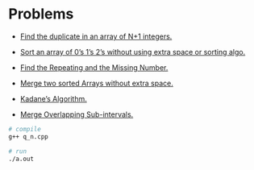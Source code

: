 # Problems

- [Find the duplicate in an array of N+1 integers.](https://leetcode.com/problems/find-the-duplicate-number/)

- [Sort an array of 0’s 1’s 2’s without using extra space or sorting algo.](https://www.geeksforgeeks.org/sort-an-array-of-0s-1s-and-2s/)

- [Find the Repeating and the Missing Number.](https://www.geeksforgeeks.org/find-a-repeating-and-a-missing-number/)

- [Merge two sorted Arrays without extra space.](https://www.geeksforgeeks.org/efficiently-merging-two-sorted-arrays-with-o1-extra-space/)

- [Kadane’s Algorithm.](https://www.geeksforgeeks.org/largest-sum-contiguous-subarray/)

- [Merge Overlapping Sub-intervals.](https://www.geeksforgeeks.org/merging-intervals/)

```bash
# compile
g++ q_n.cpp

# run
./a.out
```
